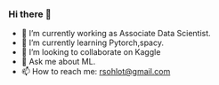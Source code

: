 ### Hi there 👋

<!--
**rsohlot/rsohlot** is a ✨ _special_ ✨ repository because its `README.md` (this file) appears on your GitHub profile.

Here are some ideas to get you started:

- 🔭 I’m currently working as Associate Data Scientist.
- 🌱 I’m currently learning Pytorch,spacy.
- 👯 I’m looking to collaborate on 
- 🤔 I’m looking for help with ...
- 💬 Ask me about ML.
- 📫 How to reach me: rsohlot@gmail.com
- 😄 Pronouns: ...
- ⚡ Fun fact: ...
-->


- 🔭 I’m currently working as Associate Data Scientist.
- 🌱 I’m currently learning Pytorch,spacy.
- 👯 I’m looking to collaborate on Kaggle
- 💬 Ask me about ML.
- 📫 How to reach me: rsohlot@gmail.com
